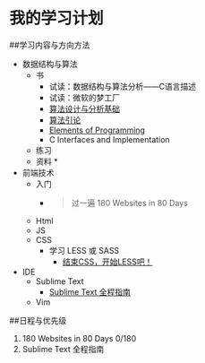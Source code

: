# 我的学习计划

##学习内容与方向方法
- 数据结构与算法
    + 书
        * 试读：数据结构与算法分析——C语言描述
        * 试读：微软的梦工厂
        * [算法设计与分析基础](http://book.douban.com/subject/1968704/)
        * [算法引论](http://book.douban.com/subject/4178907/)
        * [Elements of Programming](http://book.douban.com/subject/3802826/)
        * C Interfaces and Implementation
    + 练习
    + 资料
        * 
- 前端技术
    + 入门
        * > 过一遍 180 Websites in 80 Days
    + Html
    + JS
    + CSS
        * 学习 LESS 或 SASS
            - [结束CSS，开始LESS吧！](http://blog.dreamgoon.com/2014/12/%E7%BB%93%E6%9D%9Fcss%EF%BC%8C%E5%BC%80%E5%A7%8Bless%E5%90%A7%EF%BC%81/)
- IDE
    + Sublime Text
        * [Sublime Text 全程指南](http://zh.lucida.me/blog/sublime-text-complete-guide/)
    + Vim

##日程与优先级

1. 180 Websites in 80 Days
    0/180
2. Sublime Text 全程指南

